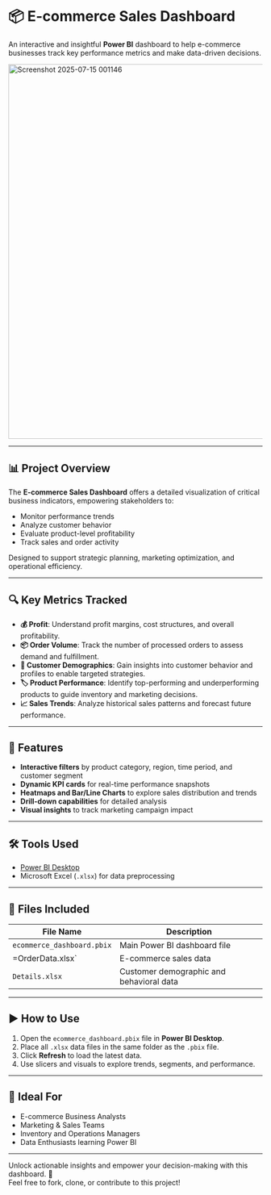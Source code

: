 # 📦 E-commerce Sales Dashboard

An interactive and insightful **Power BI** dashboard to help e-commerce businesses track key performance metrics and make data-driven decisions.


<img width="1322" height="743" alt="Screenshot 2025-07-15 001146" src="https://github.com/user-attachments/assets/269fde1f-b020-4216-b184-949584306464" />


---

## 📊 Project Overview

The **E-commerce Sales Dashboard** offers a detailed visualization of critical business indicators, empowering stakeholders to:

- Monitor performance trends
- Analyze customer behavior
- Evaluate product-level profitability
- Track sales and order activity

Designed to support strategic planning, marketing optimization, and operational efficiency.

---

## 🔍 Key Metrics Tracked

- **💰 Profit**: Understand profit margins, cost structures, and overall profitability.
- **📦 Order Volume**: Track the number of processed orders to assess demand and fulfillment.
- **👥 Customer Demographics**: Gain insights into customer behavior and profiles to enable targeted strategies.
- **🏷️ Product Performance**: Identify top-performing and underperforming products to guide inventory and marketing decisions.
- **📈 Sales Trends**: Analyze historical sales patterns and forecast future performance.

---

## 🚀 Features

- **Interactive filters** by product category, region, time period, and customer segment
- **Dynamic KPI cards** for real-time performance snapshots
- **Heatmaps and Bar/Line Charts** to explore sales distribution and trends
- **Drill-down capabilities** for detailed analysis
- **Visual insights** to track marketing campaign impact

---

## 🛠️ Tools Used

- [Power BI Desktop](https://powerbi.microsoft.com/)
- Microsoft Excel (`.xlsx`) for data preprocessing

---

## 📂 Files Included

| File Name                 | Description                               |
|--------------------------|-------------------------------------------|
| `ecommerce_dashboard.pbix` | Main Power BI dashboard file             |
| =OrderData.xlsx`         | E-commerce sales data                     |
| `Details.xlsx`   | Customer demographic and behavioral data  |


---

## ▶️ How to Use

1. Open the `ecommerce_dashboard.pbix` file in **Power BI Desktop**.
2. Place all `.xlsx` data files in the same folder as the `.pbix` file.
3. Click **Refresh** to load the latest data.
4. Use slicers and visuals to explore trends, segments, and performance.

---

## 📌 Ideal For

- E-commerce Business Analysts  
- Marketing & Sales Teams  
- Inventory and Operations Managers  
- Data Enthusiasts learning Power BI

---

Unlock actionable insights and empower your decision-making with this dashboard. 🎯  
Feel free to fork, clone, or contribute to this project!


